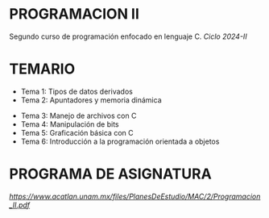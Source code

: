 # PROGRAMACION II
Segundo curso de programación enfocado en lenguaje C.
_Ciclo 2024-II_ 

# TEMARIO

 * Tema 1: Tipos de datos derivados 
 * Tema 2: Apuntadores y memoria dinámica 
 - Tema 3: Manejo de archivos con C 
 - Tema 4: Manipulación de bits 
 - Tema 5: Graficación básica con C 
 - Tema 6: Introducción a la programación orientada a objetos 

# PROGRAMA DE ASIGNATURA
_https://www.acatlan.unam.mx/files/PlanesDeEstudio/MAC/2/Programacion_II.pdf_

